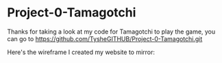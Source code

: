 # Project-0-Tamagotchi

Thanks for taking a look at my code for Tamagotchi to play the game, you can go to https://github.com/TysheGITHUB/Project-0-Tamagotchi.git 

Here's the wireframe I created my website to mirror: 